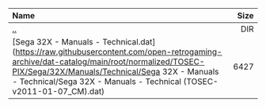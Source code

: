|Name|Size|
|:---|---:|
|[..](../index.html)|DIR|
|[Sega 32X - Manuals - Technical.dat](https://raw.githubusercontent.com/open-retrogaming-archive/dat-catalog/main/root/normalized/TOSEC-PIX/Sega/32X/Manuals/Technical/Sega 32X - Manuals - Technical/Sega 32X - Manuals - Technical (TOSEC-v2011-01-07_CM).dat)|6427|
